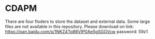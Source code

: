 # CDAPM
There are four floders to store the dataset and external data. Some large files are not available in this repository. Please download on link: https://pan.baidu.com/s/1NKZ4Tq86VIP0Ae5gSGGVcw password: 59z1

